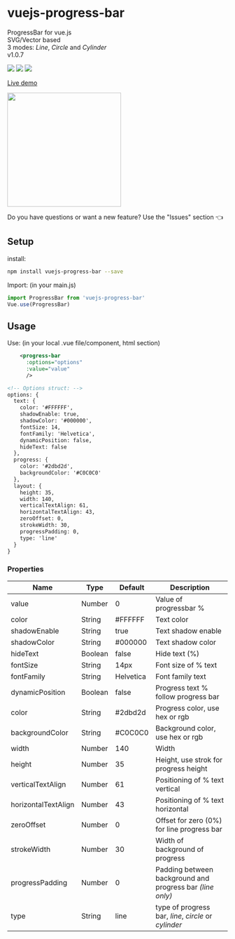 # vuejs-progress-bar
ProgressBar for vue.js <br>
SVG/Vector based <br>
3 modes: _Line_, _Circle_ and _Cylinder_ <br>
v1.0.7

<img src="https://img.shields.io/badge/license-MIT-green.svg" /> <img src="https://img.shields.io/badge/dependencies-0-brightgreen.svg" /> <img src="https://img.shields.io/badge/bugs-0-red.svg" />

[Live demo](http://softwarefun.no/#/progressbar)

<img src="http://softwarefun.no/static/demo_progress_barV2.png" height="260">

Do you have questions or want a new feature? Use the "Issues" section :point_left:

## Setup
install:
```bash
npm install vuejs-progress-bar --save
```

Import: (in your main.js)
```javascript
import ProgressBar from 'vuejs-progress-bar'
Vue.use(ProgressBar)
```
## Usage
Use: (in your local .vue file/component, html section)

```xml
    <progress-bar
      :options="options"
      :value="value"
      />

<!-- Options struct: -->
options: {
  text: {
    color: '#FFFFFF',
    shadowEnable: true,
    shadowColor: '#000000',
    fontSize: 14,
    fontFamily: 'Helvetica',
    dynamicPosition: false,
    hideText: false
  },
  progress: {
    color: '#2dbd2d',
    backgroundColor: '#C0C0C0'
  },
  layout: {
    height: 35,
    width: 140,
    verticalTextAlign: 61,
    horizontalTextAlign: 43,
    zeroOffset: 0,
    strokeWidth: 30,
    progressPadding: 0,
    type: 'line'
  }
}
```

### Properties

| Name            | Type             | Default      | Description            |
| ---             | ---              | ---          | ---                    |
| value           | Number           | 0            | Value of progressbar % |
| color           | String           | #FFFFFF      | Text color |
| shadowEnable    | String           | true         | Text shadow enable |
| shadowColor     | String           | #000000      | Text shadow color |
| hideText        | Boolean          | false        | Hide text (%) |
| fontSize        | String           | 14px         | Font size of % text |
| fontFamily      | String           | Helvetica    | Font family text |
| dynamicPosition | Boolean          | false        | Progress text % follow progress bar |
| color           | String           | #2dbd2d      | Progress color, use hex or rgb |
| backgroundColor | String           | #C0C0C0      | Background color, use hex or rgb |
| width           | Number           | 140          | Width |
| height          | Number           | 35           | Height, use strok for progress height |
| verticalTextAlign      | Number    | 61           | Positioning of % text vertical |
| horizontalTextAlign    | Number    | 43           | Positioning of % text horizontal |
| zeroOffset      | Number           | 0            | Offset for zero (0%) for line progress bar |
| strokeWidth     | Number           | 30           | Width of background of progress |
| progressPadding | Number           | 0            | Padding between background and progress bar _(line only)_ |
| type            | String           | line         | type of progress bar, _line_, _circle_ or _cylinder_ |
